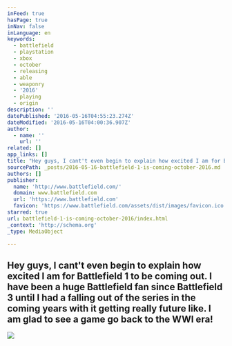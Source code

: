 ```yaml
---
inFeed: true
hasPage: true
inNav: false
inLanguage: en
keywords:
  - battlefield
  - playstation
  - xbox
  - october
  - releasing
  - able
  - weaponry
  - '2016'
  - playing
  - origin
description: ''
datePublished: '2016-05-16T04:55:23.274Z'
dateModified: '2016-05-16T04:00:36.907Z'
author:
  - name: ''
    url: ''
related: []
app_links: []
title: "Hey guys, I cant't even begin to explain how excited I am for Battlefield 1 to be coming out. I have been a huge Battlefield fan since Battlefield 3 until I had a falling out of the series in the coming years with it getting really future like. I am glad to see a game go back to the WWI era!"
sourcePath: _posts/2016-05-16-battlefield-1-is-coming-october-2016.md
authors: []
publisher:
  name: 'http://www.battlefield.com/'
  domain: www.battlefield.com
  url: 'https://www.battlefield.com'
  favicon: 'https://www.battlefield.com/assets/dist/images/favicon.ico'
starred: true
url: battlefield-1-is-coming-october-2016/index.html
_context: 'http://schema.org'
_type: MediaObject

---
```

## Hey guys, I cant't even begin to explain how excited I am for Battlefield 1 to be coming out. I have been a huge Battlefield fan since Battlefield 3 until I had a falling out of the series in the coming years with it getting really future like. I am glad to see a game go back to the WWI era!
![](https://the-grid-user-content.s3-us-west-2.amazonaws.com/ad26964f-c2c4-4365-9063-743cc7a4f266.jpg)
